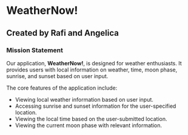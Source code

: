 # WeatherNow!

## Created by Rafi and Angelica

### Mission Statement
Our application, **WeatherNow!**, is designed for weather enthusiasts. It provides users with local information on weather, time, moon phase, sunrise, and sunset based on user input.

The core features of the application include:
- Viewing local weather information based on user input.
- Accessing sunrise and sunset information for the user-specified location.
- Viewing the local time based on the user-submitted location.
- Viewing the current moon phase with relevant information.
